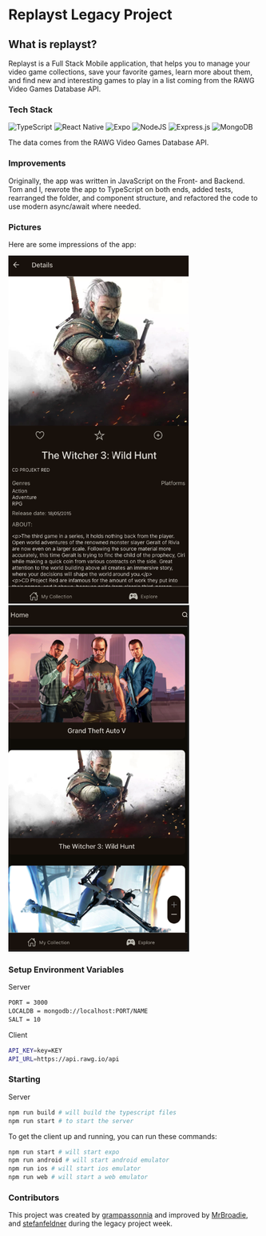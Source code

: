 # Replayst Legacy Project

## What is replayst?

Replayst is a Full Stack Mobile application, that helps you to manage your video game collections, save your favorite games, learn more about them, and find new and interesting games to play in a list coming from the RAWG Video Games Database API.

### Tech Stack

![TypeScript](https://img.shields.io/badge/typescript-%23007ACC.svg?style=for-the-badge&logo=typescript&logoColor=white)
![React Native](https://img.shields.io/badge/react_native-%2320232a.svg?style=for-the-badge&logo=react&logoColor=%2361DAFB)
![Expo](https://img.shields.io/badge/expo-1C1E24?style=for-the-badge&logo=expo&logoColor=#D04A37)
![NodeJS](https://img.shields.io/badge/node.js-6DA55F?style=for-the-badge&logo=node.js&logoColor=white)
![Express.js](https://img.shields.io/badge/express.js-%23404d59.svg?style=for-the-badge&logo=express&logoColor=%2361DAFB)
![MongoDB](https://img.shields.io/badge/MongoDB-%234ea94b.svg?style=for-the-badge&logo=mongodb&logoColor=white)  

The data comes from the RAWG Video Games Database API.

### Improvements

Originally, the app was written in JavaScript on the Front- and Backend. Tom and I, rewrote the app to TypeScript on both ends, added tests, rearranged the folder, and component structure, and refactored the code to use modern async/await where needed.

### Pictures

Here are some impressions of the app:

![Details Page](./detail.png)
![Api Results](./api.png)

### Setup Environment Variables

Server

```bash
PORT = 3000
LOCALDB = mongodb://localhost:PORT/NAME
SALT = 10
```

Client

```bash
API_KEY=key=KEY
API_URL=https://api.rawg.io/api
```

### Starting

Server

```bash
npm run build # will build the typescript files
npm run start # to start the server
```

To get the client up and running, you can run these commands:

```bash
npm run start # will start expo
npm run android # will start android emulator
npm run ios # will start ios emulator
npm run web # will start a web emulator
```

### Contributors

This project was created by [grampassonnia](https://github.com/grampassonnia) and improved by [MrBroadie](https://github.com/MrBroadie), and [stefanfeldner](https://github.com/stefanfeldner) during the legacy project week.
